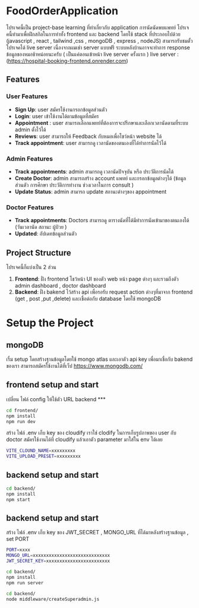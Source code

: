 # FoodOrderApplication

โปรเจคนี้เป็น project-base learning ที่ทำเกี่ยวกับ application การนัดนัดพบแพทย์ โปรเจคนี้ทำมาเพื่อฝึกสกิลในการทำทั้ง frontend และ backend โดยใช้ stack ที่ประกอบไปด้วย (javascript , react , tailwind ,css , mongoDB , express , nodeJS)
สามารถรับชมตั้วโปรเจคได้ live server เนื่องจากผมเช่า server แบบฟรี ระบบหลังบ้านอาจจะทำการ response ข้อมูลของหมอช้าหน่อยนะครับ ( เป็นแค่ตอนเข้าหน้า live server ครั้งแรก )
live server : (https://hospital-booking-frontend.onrender.com)


## Features

### User Features

- **Sign Up**: user สมัครใช้งานกรอกข้อมูลส่วนตัว
- **Login**: user เข้าใช้งานได้ตามข้อมูลที่สมัคร
- **Appointment** : user สามารถเลือกแพทย์ที่ต้องการจะปรีกษาและเลือกเวลานัดตามที่ระบบ admin ตั้งไว้ได้
- **Reviews**: user สามารถให้ Feedback กับหมอเพื่อโชว์หน้า website ได้
- **Track appointment**: user สามารถดู เวลานัดของตนเองที่ได้ทำการนัดไว้ได้

### Admin Features

- **Track appointments**: admin สามารถดู เวลานัดปัจจุบัน หรือ ประวัติการนัดได้
- **Create Doctor**: admin สามารถสร้าง account แพทย์ และกรอกข้อมูลต่างๆได้ (ข้อมูลส่วนตัว การศึกษา ประวัติการทำงาน ช่วงเวลาในการ consult )
- **Update Status**: admin สามารถ update สถานะต่างๆของ appointment


### Doctor Features

- **Track appointments**: Doctors สามารถดู ตารางนัดที่ได้มีทำการนัดเข้ามาของตนเองได้ (วันเวลานัด สถานะ ผู้ป้วย )
- **Updated**: อัปเดทข้อมูลส่วนตัว


## Project Structure

โปรเจคนี้ก็แบ่งเป็น 2 ส่วน

1. **Frontend**: ฝั่ง frontend โชว้หน้า UI ของตัว web หน้า page ต่างๆ และรวมถึงตัว admin dashboard , doctor dashboard 
3. **Backend**: ฝั่ง bakend ไว้สร้าง api เพื่อรอรับ request action ต่างๆที่มาจาก frontend (get , post ,put ,delete) และเชื่อต่อกับ database โดยใช้ mongoDB



# Setup the Project

## mongoDB
เรื่ม setup โดยสร้างฐานข้อมูลโดยใช้ mongo atlas และเอาตัว api key เพื่อมาเชื่อกับ bakend ของเรา
สามารถสมัครใช้งานได้ที่เว็ป https://www.mongodb.com/


## frontend setup and start
เปลี่ยน ไฟล์ config ให้ใช้ตัว URL backend *** 
```bash
cd frontend/
npm install
npm run dev
```
สร้าง ไฟล์ .env เก็บ key ของ cloudify เราใช่ clodify ในการเก็บรูปภาพของ user กับ doctor สมัครใช้งานได้ที่ cloudify แล้วเอาตัว parameter มาใส่ใน env ได้เลย
```bash
VITE_CLOUND_NAME=xxxxxxxxx
VITE_UPLOAD_PRESET=xxxxxxxxx
```


## backend setup and start

```bash
cd backend/
npm install
npm start
```

## backend setup and start
สร้าง ไฟล์ .env เก็บ key ของ JWT_SECRET , MONGO_URL ที่ได้มาหลังสร้างฐานข้อมูล , set PORT 
```bash
PORT=xxxx
MONGO_URL=xxxxxxxxxxxxxxxxxxxxxxxxxxxxx
JWT_SECRET_KEY=xxxxxxxxxxxxxxxxxxxxxxxx
```
```bash
cd backend/
npm install
npm run server
```

```bash
cd backend/
node middleware/createSuperadmin.js
```






